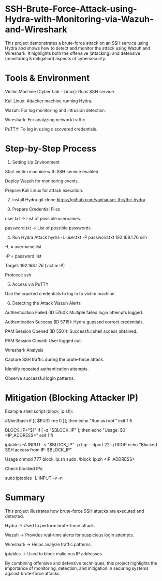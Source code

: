 # SSH-Brute-Force-Attack-using-Hydra-with-Monitoring-via-Wazuh-and-Wireshark
This project demonstrates a brute-force attack on an SSH service using Hydra and shows how to detect and monitor the attack using Wazuh and Wireshark. It highlights both the offensive (attacking) and defensive (monitoring &amp; mitigation) aspects of cybersecurity. 

# Tools & Environment

Victim Machine (Cyber Lab - Linux): Runs SSH service.

Kali Linux: Attacker machine running Hydra.

Wazuh: For log monitoring and intrusion detection.

Wireshark: For analyzing network traffic.

PuTTY: To log in using discovered credentials.

# Step-by-Step Process
1. Setting Up Environment

Start victim machine with SSH service enabled.

Deploy Wazuh for monitoring events.

Prepare Kali Linux for attack execution.

2. Install Hydra
git clone https://github.com/vanhauser-thc/thc-hydra

3. Prepare Credential Files

user.txt → List of possible usernames.

password.txt → List of possible passwords.

4. Run Hydra Attack
hydra -L user.txt -P password.txt 192.168.1.76 ssh


-L = username list

-P = password list

Target: 192.168.1.76 (victim IP)

Protocol: ssh

5. Access via PuTTY

Use the cracked credentials to log in to victim machine.

6. Detecting the Attack
Wazuh Alerts

Authentication Failed (ID 5760): Multiple failed login attempts logged.

Authentication Success (ID 5715): Hydra guessed correct credentials.

PAM Session Opened (ID 5501): Successful shell access obtained.

PAM Session Closed: User logged out.

Wireshark Analysis

Capture SSH traffic during the brute-force attack.

Identify repeated authentication attempts.

Observe successful login patterns.

# Mitigation (Blocking Attacker IP)

Example shell script (block_ip.sh):

#!/bin/bash
if [[ $EUID -ne 0 ]]; then
   echo "Run as root." 
   exit 1
fi

BLOCK_IP="$1"
if [ -z "$BLOCK_IP" ]; then
    echo "Usage: $0 <IP_ADDRESS>"
    exit 1
fi

iptables -A INPUT -s "$BLOCK_IP" -p tcp --dport 22 -j DROP
echo "Blocked SSH access from IP: $BLOCK_IP"

Usage
chmod 777 block_ip.sh
sudo ./block_ip.sh <IP_ADDRESS>


Check blocked IPs:

sudo iptables -L INPUT -v -n

# Summary

This project illustrates how brute-force SSH attacks are executed and detected.

Hydra → Used to perform brute-force attack.

Wazuh → Provides real-time alerts for suspicious login attempts.

Wireshark → Helps analyze traffic patterns.

iptables → Used to block malicious IP addresses.

By combining offensive and defensive techniques, this project highlights the importance of monitoring, detection, and mitigation in securing systems against brute-force attacks.
